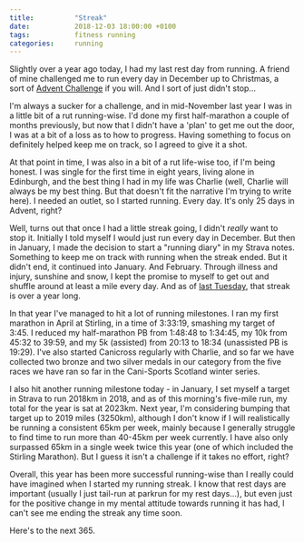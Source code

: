 ```yaml
---
title:          "Streak"
date:           2018-12-03 18:00:00 +0100
tags:           fitness running
categories:     running
---
```


Slightly over a year ago today, I had my last rest day from running. A friend of mine challenged me to run every day in December up to Christmas, a sort of [Advent Challenge](advent-challege) if you will. And I sort of just didn't stop...

<!-- Read More -->

I'm always a sucker for a challenge, and in mid-November last year I was in a little bit of a rut running-wise. I'd done my first half-marathon a couple of months previously, but now that I didn't have a 'plan' to get me out the door, I was at a bit of a loss as to how to progress. Having something to focus on definitely helped keep me on track, so I agreed to give it a shot.

At that point in time, I was also in a bit of a rut life-wise too, if I'm being honest. I was single for the first time in eight years, living alone in Edinburgh, and the best thing I had in my life was Charlie (well, Charlie will always be my best thing. But that doesn't fit the narrative I'm trying to write here). I needed an outlet, so I started running. Every day. It's only 25 days in Advent, right?

Well, turns out that once I had a little streak going, I didn't *really* want to stop it. Initially I told myself I would just run every day in December. But then in January, I made the decision to start a "running diary" in my Strava notes. Something to keep me on track with running when the streak ended. But it didn't end, it continued into January. And February. Through illness and injury, sunshine and snow, I kept the promise to myself to get out and shuffle around at least a mile every day. And as of [last Tuesday](strava-365), that streak is over a year long.

In that year I've managed to hit a lot of running milestones. I ran my first marathon in April at Stirling, in a time of 3:33:19, smashing my target of 3:45. I reduced my half-marathon PB from 1:48:48 to 1:34:45, my 10k from 45:32 to 39:59, and my 5k (assisted) from 20:13 to 18:34 (unassisted PB is 19:29). I've also started Canicross regularly with Charlie, and so far we have collected two bronze and two silver medals in our category from the five races we have ran so far in the Cani-Sports Scotland winter series. 

I also hit another running milestone today - in January, I set myself a target in Strava to run 2018km in 2018, and as of this morning's five-mile run, my total for the year is sat at 2023km. Next year, I'm considering bumping that target up to 2019 miles (3250km), although I don't know if I will realistically be running a consistent 65km per week, mainly because I generally struggle to find time to run more than 40-45km per week currently. I have also only surpassed 65km in a single week twice this year (one of which included the Stirling Marathon). But I guess it isn't a challenge if it takes no effort, right?

Overall, this year has been more successful running-wise than I really could have imagined when I started my running streak. I know that rest days are important (usually I just tail-run at parkrun for my rest days...), but even just for the positive change in my mental attitude towards running it has had, I can't see me ending the streak any time soon.

Here's to the next 365.
 
[advent-challenge]: https://www.runnersworld.co.uk/training/motivation/set-yourself-a-running-advent-challenge
[strava-365]:		https://www.strava.com/activities/1988045079